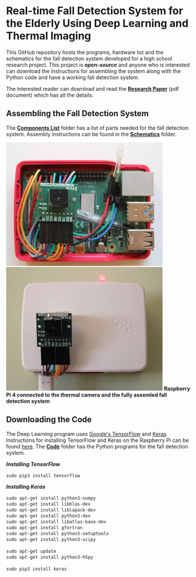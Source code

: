 # Real-time Fall Detection System for the Elderly Using Deep Learning and Thermal Imaging

This GitHub repository hosts the programs, hardware list and the schematics for the fall detection system developed for a high school research project. This project is _**open-source**_ and anyone who is interested can download the instructions for assembling the system along with the Python code and have a working fall detection system. 

The interested reader can download and read the [**Research Paper**](https://github.com/vsv04/Fall-Detection-System/blob/master/RESEARCH%20PAPER/Research%20Paper.pdf) (pdf document) which has all the details.


## Assembling the Fall Detection System
The [**Components List**](https://github.com/vsv04/Fall-Detection-System/tree/master/COMPONENTS%20LIST) folder has a list of parts needed for the fall detection system. Assembly instructions can be found in the [**Schematics**](https://github.com/vsv04/Fall-Detection-System/tree/master/SCHEMATICS) folder.

![](https://github.com/vsv04/Fall-Detection-System/blob/master/SCHEMATICS/Images/Fall_detection_system_V2.jpg)
![](https://github.com/vsv04/Fall-Detection-System/blob/master/SCHEMATICS/Images/Fall_detection_system_V3.jpg)
**Raspberry Pi 4 connected to the thermal camera and the fully assemled fall detection system**

## Downloading the Code
The Deep Learning program uses [Google's TensorFlow](https://www.tensorflow.org/) and [Keras](https://keras.io/). Instructions for installing TensorFlow and Keras on the Raspberry Pi can be found [here](https://keras.io/). 
The [**Code**](https://github.com/vsv04/Fall-Detection-System/tree/master/CODE) folder has the Python programs for the fall detection system. 

_**Installing TensorFlow**_
```
sudo pip3 install tensorflow

```

_**Installing Keras**_
```
sudo apt-get install python3-numpy
sudo apt-get install libblas-dev
sudo apt-get install liblapack-dev
sudo apt-get install python3-dev 
sudo apt-get install libatlas-base-dev
sudo apt-get install gfortran
sudo apt-get install python3-setuptools
sudo apt-get install python3-scipy

sudo apt-get update
sudo apt-get install python3-h5py

sudo pip3 install keras 
```
